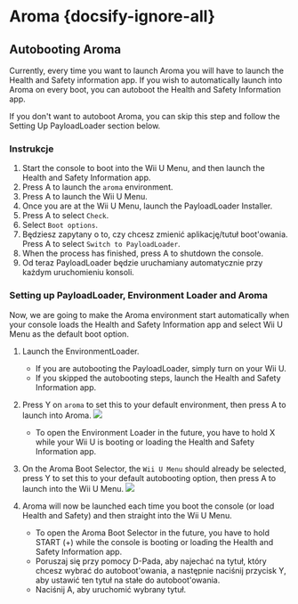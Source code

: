 # Aroma {docsify-ignore-all}

## Autobooting Aroma

Currently, every time you want to launch Aroma you will have to launch the Health and Safety information app. If you wish to automatically launch into Aroma on every boot, you can autoboot the Health and Safety Information app.

If you don't want to autoboot Aroma, you can skip this step and follow the Setting Up PayloadLoader section below.

### Instrukcje

1. Start the console to boot into the Wii U Menu, and then launch the Health and Safety Information app.
2. Press A to launch the `aroma` environment.
3. Press A to launch the Wii U Menu.
4. Once you are at the Wii U Menu, launch the PayloadLoader Installer.
5. Press A to select `Check`.
6. Select `Boot options`.
7. Będziesz zapytany o to, czy chcesz zmienić aplikację/tutuł boot'owania. Press A to select `Switch to PayloadLoader`.
8. When the process has finished, press A to shutdown the console.
9. Od teraz PayloadLoader będzie uruchamiany automatycznie przy każdym uruchomieniu konsoli.

### Setting up PayloadLoader, Environment Loader and Aroma

Now, we are going to make the Aroma environment start automatically when your console loads the Health and Safety Information app and select Wii U Menu as the default boot option.

1. Launch the EnvironmentLoader.
   - If you are autobooting the PayloadLoader, simply turn on your Wii U.
   - If you skipped the autobooting steps, launch the Health and Safety Information app.

2. Press Y on `aroma` to set this to your default environment, then press A to launch into Aroma.
   ![](../docs/assets/img/guide/EL_Highlight.png)
   - To open the Environment Loader in the future, you have to hold X while your Wii U is booting or loading the Health and Safety Information app.

3. On the Aroma Boot Selector, the `Wii U Menu` should already be selected, press Y to set this to your default autobooting option, then press A to launch into the Wii U Menu.
   ![](../docs/assets/img/guide/ABM_Highlight.png)

4. Aroma will now be launched each time you boot the console (or load Health and Safety) and then straight into the Wii U Menu.
   - To open the Aroma Boot Selector in the future, you have to hold START (+) while the console is booting or loading the Health and Safety Information app.
   - Poruszaj się przy pomocy D-Pada, aby najechać na tytuł, który chcesz wybrać do autoboot'owania, a następnie naciśnij przycisk Y, aby ustawić ten tytuł na stałe do autoboot'owania.
   - Naciśnij A, aby uruchomić wybrany tytuł.
